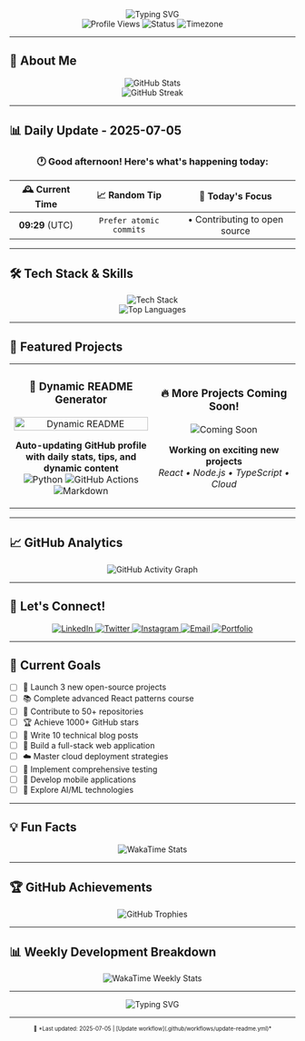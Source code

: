 <div align="center">
  <img src="https://readme-typing-svg.herokuapp.com?font=Fira+Code&weight=500&size=28&pause=1000&color=6366F1&center=true&vCenter=true&width=435&lines=Hello%2C+I'm+Kuldeep!;Welcome+to+my+GitHub+Profile" alt="Typing SVG" />
</div>

<div align="center">
  <img src="https://komarev.com/ghpvc/?username=mkuldeepsinh&style=flat-square&color=6366F1" alt="Profile Views" />
  <img src="https://img.shields.io/badge/Status-Active%20Developer-22C55E?style=flat-square&logo=github" alt="Status" />
  <img src="https://img.shields.io/badge/Timezone-UTC%2B5:30-6366F1?style=flat-square&logo=clock" alt="Timezone" />
</div>

---

## 🌟 About Me

<div align="center">
  <img src="https://github-readme-stats.vercel.app/api?username=mkuldeepsinh&show_icons=true&theme=radical&hide_border=true&bg_color=0D1117&title_color=6366F1&icon_color=22C55E&text_color=FFFFFF" alt="GitHub Stats" />
</div>

<div align="center">
  <img src="https://streak-stats.demolab.com?user=mkuldeepsinh&theme=radical&hide_border=true&background=0D1117&stroke=6366F1&ring=22C55E&fire=22C55E&currStreakNum=FFFFFF&sideNums=FFFFFF&currStreakLabel=6366F1&sideLabels=6366F1&dates=FFFFFF" alt="GitHub Streak" />
</div>

---

## 📊 Daily Update - 2025-07-05

<div align="center">
  <h3>🕐 Good afternoon! Here's what's happening today:</h3>
</div>

| 🕰️ **Current Time** | 📈 **Random Tip** | 🎯 **Today's Focus** |
|:---:|:---:|:---:|
| **09:29** (UTC) | `Prefer atomic commits` | • Contributing to open source |

---

## 🛠️ Tech Stack & Skills

<div align="center">
  <img src="https://skillicons.dev/icons?i=js,ts,react,nodejs,py,java,git,docker,aws,mongodb,postgresql,redis&theme=dark" alt="Tech Stack" />
</div>

<div align="center">
  <img src="https://github-readme-stats.vercel.app/api/top-langs/?username=mkuldeepsinh&layout=compact&theme=radical&hide_border=true&bg_color=0D1117&title_color=6366F1&text_color=FFFFFF" alt="Top Languages" />
</div>

---

## 🚀 Featured Projects

<div align="center">
  <table>
    <tr>
      <td width="50%">
        <h3 align="center">🎯 Dynamic README Generator</h3>
        <p align="center">
          <a href="https://github.com/mkuldeepsinh/mkuldeepsinh" target="_blank">
            <img src="https://github-readme-stats.vercel.app/api/pin/?username=mkuldeepsinh&repo=mkuldeepsinh&theme=radical&hide_border=true&bg_color=0D1117&title_color=6366F1&text_color=FFFFFF" width="100%" alt="Dynamic README"/>
          </a>
        </p>
        <p align="center">
          <strong>Auto-updating GitHub profile with daily stats, tips, and dynamic content</strong><br/>
          <img src="https://img.shields.io/badge/Python-3776AB?style=for-the-badge&logo=python&logoColor=white" alt="Python" />
          <img src="https://img.shields.io/badge/GitHub%20Actions-2088FF?style=for-the-badge&logo=github-actions&logoColor=white" alt="GitHub Actions" />
          <img src="https://img.shields.io/badge/Markdown-000000?style=for-the-badge&logo=markdown&logoColor=white" alt="Markdown" />
        </p>
      </td>
      <td width="50%">
        <h3 align="center">🔥 More Projects Coming Soon!</h3>
        <p align="center">
          <img src="https://via.placeholder.com/400x200/0D1117/6366F1?text=Stay+Tuned+for+More+Projects!" alt="Coming Soon" />
        </p>
        <p align="center">
          <strong>Working on exciting new projects</strong><br/>
          <em>React • Node.js • TypeScript • Cloud</em>
        </p>
      </td>
    </tr>
  </table>
</div>

---

## 📈 GitHub Analytics

<div align="center">
  <img src="https://github-readme-activity-graph.vercel.app/graph?username=mkuldeepsinh&theme=radical&hide_border=true&bg_color=0D1117&color=6366F1&line=22C55E&point=FFFFFF" alt="GitHub Activity Graph" />
</div>

---

## 🤝 Let's Connect!

<div align="center">
  <a href="https://linkedin.com/in/mkuldeepsinh" target="_blank">
    <img src="https://img.shields.io/badge/LinkedIn-0077B5?style=for-the-badge&logo=linkedin&logoColor=white" alt="LinkedIn" />
  </a>
  <a href="https://twitter.com/mkuldeepsinh" target="_blank">
    <img src="https://img.shields.io/badge/Twitter-1DA1F2?style=for-the-badge&logo=twitter&logoColor=white" alt="Twitter" />
  </a>
  <a href="https://instagram.com/mkuldeepsinh" target="_blank">
    <img src="https://img.shields.io/badge/Instagram-E4405F?style=for-the-badge&logo=instagram&logoColor=white" alt="Instagram" />
  </a>
  <a href="mailto:mkuldeepsinh@example.com">
    <img src="https://img.shields.io/badge/Email-D14836?style=for-the-badge&logo=gmail&logoColor=white" alt="Email" />
  </a>
  <a href="https://mkuldeepsinh.dev" target="_blank">
    <img src="https://img.shields.io/badge/Portfolio-FF5722?style=for-the-badge&logo=todoist&logoColor=white" alt="Portfolio" />
  </a>
</div>

---

## 🎯 Current Goals

- [ ] 🚀 Launch 3 new open-source projects
- [ ] 📚 Complete advanced React patterns course
- [ ] 🌟 Contribute to 50+ repositories
- [ ] 🏆 Achieve 1000+ GitHub stars
- [ ] 📖 Write 10 technical blog posts
- [ ] 🔧 Build a full-stack web application
- [ ] ☁️ Master cloud deployment strategies
- [ ] 🧪 Implement comprehensive testing
- [ ] 📱 Develop mobile applications
- [ ] 🤖 Explore AI/ML technologies

---

## 💡 Fun Facts

<div align="center">
  <img src="https://github-readme-stats.vercel.app/api/wakatime?username=mkuldeepsinh&theme=radical&hide_border=true&bg_color=0D1117&title_color=6366F1&text_color=FFFFFF" alt="WakaTime Stats" />
</div>

---

## 🏆 GitHub Achievements

<div align="center">
  <img src="https://github-profile-trophy.vercel.app/?username=mkuldeepsinh&theme=radical&no-frame=true&no-bg=true&margin-w=4&row=1&column=7" alt="GitHub Trophies" />
</div>

---

## 📊 Weekly Development Breakdown

<div align="center">
  <img src="https://github-readme-stats.vercel.app/api/wakatime?username=mkuldeepsinh&layout=compact&theme=radical&hide_border=true&bg_color=0D1117&title_color=6366F1&text_color=FFFFFF" alt="WakaTime Weekly Stats" />
</div>

---

<div align="center">
  <img src="https://readme-typing-svg.herokuapp.com?font=Fira+Code&weight=500&size=18&pause=1000&color=6366F1&center=true&vCenter=true&width=435&lines=Thanks+for+visiting!;Let's+build+something+amazing+together!;Happy+coding!+%F0%9F%9A%80" alt="Typing SVG" />
</div>

---

<div align="center">
  <sub><sup>🔄 *Last updated: 2025-07-05 | [Update workflow](.github/workflows/update-readme.yml)*</sup></sub>
</div>
